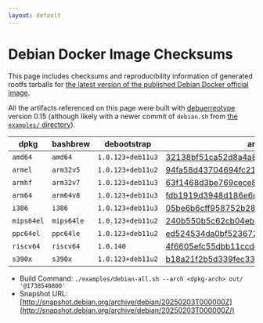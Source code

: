 ```yaml
---
layout: default
---
```


# Debian Docker Image Checksums

This page includes checksums and reproducibility information of generated rootfs tarballs for [the latest version of the published Debian Docker official image](https://hub.docker.com/_/debian).

All the artifacts referenced on this page were built with [debuerreotype](https://github.com/debuerreotype/debuerreotype) version 0.15 (although likely with a newer commit of `debian.sh` from [the `examples/` directory](https://github.com/debuerreotype/debuerreotype/tree/master/examples)).

| dpkg | bashbrew | debootstrap | artifacts |
| - | - | - | - |
| `amd64` | `amd64` | `1.0.123+deb11u3` | [32138bf51ca52d8a4a8dcf24953d464fbedbf4bb](https://github.com/debuerreotype/docker-debian-artifacts/tree/32138bf51ca52d8a4a8dcf24953d464fbedbf4bb) |
| `armel` | `arm32v5` | `1.0.123+deb11u2` | [94fa58d43704694fc21cb5e03c575075110ca125](https://github.com/debuerreotype/docker-debian-artifacts/tree/94fa58d43704694fc21cb5e03c575075110ca125) |
| `armhf` | `arm32v7` | `1.0.123+deb11u3` | [63f1468d3be769cece8497c53eb533672e6d92e4](https://github.com/debuerreotype/docker-debian-artifacts/tree/63f1468d3be769cece8497c53eb533672e6d92e4) |
| `arm64` | `arm64v8` | `1.0.123+deb11u3` | [fdb1919d3948d186e6d14b44bc686e5b4f9814a5](https://github.com/debuerreotype/docker-debian-artifacts/tree/fdb1919d3948d186e6d14b44bc686e5b4f9814a5) |
| `i386` | `i386` | `1.0.123+deb11u3` | [05be6b6cff958752b2867e6d9f05a44f3f7c383e](https://github.com/debuerreotype/docker-debian-artifacts/tree/05be6b6cff958752b2867e6d9f05a44f3f7c383e) |
| `mips64el` | `mips64le` | `1.0.123+deb11u2` | [240b550b5c62cb04ebc5931bd8a6c6bb9deb049b](https://github.com/debuerreotype/docker-debian-artifacts/tree/240b550b5c62cb04ebc5931bd8a6c6bb9deb049b) |
| `ppc64el` | `ppc64le` | `1.0.123+deb11u2` | [ed524534da0bf523672c43de1e5b8a075bfd1884](https://github.com/debuerreotype/docker-debian-artifacts/tree/ed524534da0bf523672c43de1e5b8a075bfd1884) |
| `riscv64` | `riscv64` | `1.0.140` | [4f6605efc55dbb11ccdddfa4baf3d727d49a9a8b](https://github.com/debuerreotype/docker-debian-artifacts/tree/4f6605efc55dbb11ccdddfa4baf3d727d49a9a8b) |
| `s390x` | `s390x` | `1.0.123+deb11u2` | [b18a21f2b5d339fec3332df0e03e0c88219415c4](https://github.com/debuerreotype/docker-debian-artifacts/tree/b18a21f2b5d339fec3332df0e03e0c88219415c4) |

- Build Command: `./examples/debian-all.sh --arch <dpkg-arch> out/ '@1738540800'`
- Snapshot URL: [http://snapshot.debian.org/archive/debian/20250203T000000Z](http://snapshot.debian.org/archive/debian/20250203T000000Z/)
